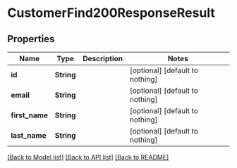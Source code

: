 # CustomerFind200ResponseResult


## Properties
Name | Type | Description | Notes
------------ | ------------- | ------------- | -------------
**id** | **String** |  | [optional] [default to nothing]
**email** | **String** |  | [optional] [default to nothing]
**first_name** | **String** |  | [optional] [default to nothing]
**last_name** | **String** |  | [optional] [default to nothing]


[[Back to Model list]](../README.md#models) [[Back to API list]](../README.md#api-endpoints) [[Back to README]](../README.md)


